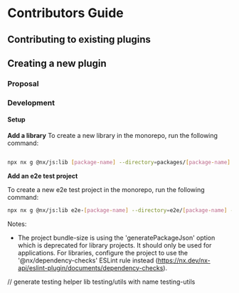 # Contributors Guide

## Contributing to existing plugins

## Creating a new plugin

### Proposal

### Development

#### Setup

**Add a library**
To create a new library in the monorepo, run the following command:

```bash

npx nx g @nx/js:lib [package-name] --directory=packages/[package-name] --projectNameAndRootFormat=as-provided --bundler=esbuild --unitTestRunner=vitest --module=esm --tags=scope:plugin 

```

**Add an e2e test project**

To create a new e2e test project in the monorepo, run the following command:

```bash
npx nx g @nx/js:lib e2e-[package-name] --directory=e2e/[package-name] --projectNameAndRootFormat=as-provided --bundler=none --unitTestRunner=vitest --tags=type:e2e 
```



Notes:
- The project bundle-size is using the 'generatePackageJson' option which is deprecated for library projects. It should only be used for applications.
  For libraries, configure the project to use the '@nx/dependency-checks' ESLint rule instead (https://nx.dev/nx-api/eslint-plugin/documents/dependency-checks).

// generate testing helper lib testing/utils with name testing-utils
